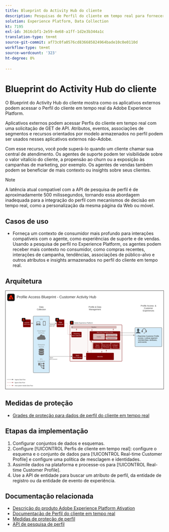 ```yaml
---
title: Blueprint do Activity Hub do cliente
description: Pesquisas de Perfil do cliente em tempo real para fornecer contexto para o suporte assistido por agentes e vendas.
solution: Experience Platform, Data Collection
kt: 7195
exl-id: 3616cbf1-2e59-4e68-a1ff-1d2e3b344a1c
translation-type: tm+mt
source-git-commit: af73c0fa0576cd836685824964bade10c0e0110d
workflow-type: tm+mt
source-wordcount: '323'
ht-degree: 0%

---
```


# Blueprint do Activity Hub do cliente

O Blueprint do Activity Hub do cliente mostra como os aplicativos externos podem acessar o Perfil do cliente em tempo real da Adobe Experience Platform.

Aplicativos externos podem acessar Perfis do cliente em tempo real com uma solicitação de GET de API. Atributos, eventos, associações de segmentos e recursos orientados por modelo armazenados no perfil podem ser usados nesses aplicativos externos não-Adobe.

Com esse recurso, você pode superá-lo quando um cliente chamar sua central de atendimento. Os agentes de suporte podem ter visibilidade sobre o valor vitalício do cliente, a propensão ao churn ou a exposição às campanhas de marketing, por exemplo. Os agentes de vendas também podem se beneficiar de mais contexto ou insights sobre seus clientes.

>[!NOTE]
>
>A latência atual compatível com a API de pesquisa de perfil é de aproximadamente 500 milissegundos, tornando essa abordagem inadequada para a integração do perfil com mecanismos de decisão em tempo real, como a personalização da mesma página da Web ou móvel.

## Casos de uso

* Forneça um contexto de consumidor mais profundo para interações compatíveis com o agente, como experiências de suporte e de vendas. Usando a pesquisa de perfil no Experience Platform, os agentes podem receber mais contexto no consumidor, como compras recentes, interações de campanha, tendências, associações de público-alvo e outros atributos e insights armazenados no perfil do cliente em tempo real.

## Arquitetura

<img src="assets/cah.svg" alt="Arquitetura de referência para o Blueprint do Activity Hub do cliente" style="border:1px solid #4a4a4a" />

## Medidas de proteção

* [Grades de proteção para dados de perfil do cliente em tempo real](https://experienceleague.adobe.com/docs/experience-platform/profile/guardrails.html)

## Etapas da implementação

1. Configurar conjuntos de dados e esquemas.
1. Configure [!UICONTROL Perfis de cliente em tempo real]: configure o esquema e o conjunto de dados para [!UICONTROL Real-time Customer Profile] e configure uma política de mesclagem e identidades.
1. Assimile dados na plataforma e processe-os para [!UICONTROL Real-time Customer Profile].
1. Use a API de entidade para buscar um atributo de perfil, da entidade de registro ou da entidade de evento de experiência.

## Documentação relacionada

* [Descrição do produto Adobe Experience Platform Ativation](https://helpx.adobe.com/legal/product-descriptions/adobe-experience-platform0.html)
* [Documentação de Perfil do cliente em tempo real](https://experienceleague.adobe.com/docs/experience-platform/profile/home.html?lang=en)
* [Medidas de proteção de perfil](https://experienceleague.adobe.com/docs/experience-platform/profile/guardrails.html)
* [API de pesquisa de perfil](https://www.adobe.io/apis/experienceplatform/home/api-reference.html)
